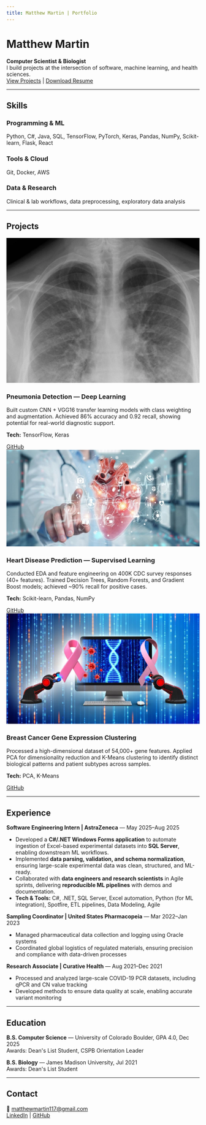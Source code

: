 ```yaml
---
title: Matthew Martin | Portfolio
---
```

<link rel="stylesheet" href="assets/css/custom.css">

<!-- HERO SECTION -->
# Matthew Martin
**Computer Scientist & Biologist**  
I build projects at the intersection of software, machine learning, and health sciences.  
[View Projects](#projects) | [Download Resume](assets/resumes/AIresume.pdf)

---

<!-- SKILLS SECTION -->
## Skills

### Programming & ML
Python, C#, Java, SQL, TensorFlow, PyTorch, Keras, Pandas, NumPy, Scikit-learn, Flask, React

### Tools & Cloud
Git, Docker, AWS

### Data & Research
Clinical & lab workflows, data preprocessing, exploratory data analysis

---

<!-- PROJECTS SECTION -->
## Projects

<div class="projects-grid">

<!-- Project 1 -->
<div class="project-card">
  <img src="assets/images/MLlung.png" alt="Pneumonia Detection Screenshot" />
  <h3>Pneumonia Detection — Deep Learning</h3>
  <p>Built custom CNN + VGG16 transfer learning models with class weighting and augmentation. Achieved 86% accuracy and 0.92 recall, showing potential for real-world diagnostic support.</p>
  <p><strong>Tech:</strong> TensorFlow, Keras</p>
  <a href="https://github.com/matthewmartin117/Pnuemonia-Detection-Deep-Learning">GitHub</a>
</div>

<!-- Project 2 -->
<div class="project-card">
  <img src="assets/images/heart.jpg" alt="Heart Disease Prediction Screenshot" />
  <h3>Heart Disease Prediction — Supervised Learning</h3>
  <p>Conducted EDA and feature engineering on 400K CDC survey responses (40+ features). Trained Decision Trees, Random Forests, and Gradient Boost models; achieved ~90% recall for positive cases.</p>
  <p><strong>Tech:</strong> Scikit-learn, Pandas, NumPy</p>
  <a href="https://github.com/matthewmartin117/HeartDisease-SupervisedLearning">GitHub</a>
</div>

<!-- Project 3 -->
<div class="project-card">
  <img src="assets/images/cancer.jpg" alt="Breast Cancer Gene Clustering Screenshot" />
  <h3>Breast Cancer Gene Expression Clustering</h3>
  <p>Processed a high-dimensional dataset of 54,000+ gene features. Applied PCA for dimensionality reduction and K-Means clustering to identify distinct biological patterns and patient subtypes across samples.</p>
  <p><strong>Tech:</strong> PCA, K-Means</p>
  <a href="https://github.com/matthewmartin117/Breast-Cancer-Clustering-unsupervised-Learning">GitHub</a>
</div>

</div>

---

<!-- EXPERIENCE SECTION -->
## Experience

**Software Engineering Intern | AstraZeneca** — May 2025–Aug 2025  
- Developed a **C#/.NET Windows Forms application** to automate ingestion of Excel-based experimental datasets into **SQL Server**, enabling downstream ML workflows.  
- Implemented **data parsing, validation, and schema normalization**, ensuring large-scale experimental data was clean, structured, and ML-ready.  
- Collaborated with **data engineers and research scientists** in Agile sprints, delivering **reproducible ML pipelines** with demos and documentation.  
- **Tech & Tools:** C#, .NET, SQL Server, Excel automation, Python (for ML integration), Spotfire, ETL pipelines, Data Modeling, Agile  

**Sampling Coordinator | United States Pharmacopeia** — Mar 2022–Jan 2023  
- Managed pharmaceutical data collection and logging using Oracle systems  
- Coordinated global logistics of regulated materials, ensuring precision and compliance with data-driven processes  

**Research Associate | Curative Health** — Aug 2021–Dec 2021  
- Processed and analyzed large-scale COVID-19 PCR datasets, including qPCR and CN value tracking  
- Developed methods to ensure data quality at scale, enabling accurate variant monitoring  

---

<!-- EDUCATION SECTION -->
## Education

**B.S. Computer Science** — University of Colorado Boulder, GPA 4.0, Dec 2025  
Awards: Dean's List Student, CSPB Orientation Leader  

**B.S. Biology** — James Madison University, Jul 2021  
Awards: Dean's List Student  

---

<!-- CONTACT SECTION -->
## Contact

📧 matthewmartin117@gmail.com  
[LinkedIn](https://www.linkedin.com/in/matthew-martin-373787269/) | [GitHub](https://github.com/matthewmartin117)

